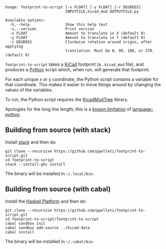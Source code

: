 ```
Usage: footprint-to-script [-x FLOAT] [-y FLOAT] [-r DEGREES]
                           INPUTFILE.kicad_mod OUTPUTFILE.py

Available options:
  -h,--help                Show this help text
  -v,--version             Print version
  -x FLOAT                 Amount to translate in X (default 0)
  -y FLOAT                 Amount to translate in Y (default 0)
  -r DEGREES               Clockwise rotation around origin, after applying
                           translation. Must be 0, 90, 180, or 270. (default 0)
```

`footprint-to-script` takes a [KiCad][2] footprint (a `.kicad_mod`
file), and produces a [Python][3] script which, when run, will
generate that footprint.

For each unique x or y coordinate, the Python script contains a
variable for that coordinate.  This makes it easier to move things
around by changing the values of the variables.

To run, the Python script requires the [KicadModTree][1] library.

Apologies for the long line length; this is a [known limitation][4] of
[language-python][5].

## Building from source (with stack)

Install [stack][6] and then do:

```
git clone --recursive https://github.com/ppelleti/footprint-to-script.git
cd footprint-to-script
stack --install-ghc install
```

The binary will be installed in `~/.local/bin`.

## Building from source (with cabal)

Install the [Haskell Platform][7] and then do:

```
git clone --recursive https://github.com/ppelleti/footprint-to-script.git
cd footprint-to-script/footprint-to-script
cabal sandbox init
cabal sandbox add-source ../kicad-data
cabal install
```

The binary will be installed in `~/.cabal/bin`.

[1]: https://github.com/pointhi/kicad-footprint-generator
[2]: http://kicad-pcb.org/
[3]: https://www.python.org/
[4]: https://github.com/bjpop/language-python/issues/3
[5]: https://hackage.haskell.org/package/language-python
[6]: https://docs.haskellstack.org/en/stable/README/#how-to-install
[7]: https://www.haskell.org/platform/
